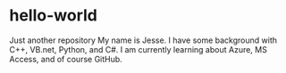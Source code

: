 # hello-world
Just another repository
My name is Jesse. I have some background with C++, VB.net, Python, and C#. I am currently learning about Azure, MS Access, and of course GitHub.
